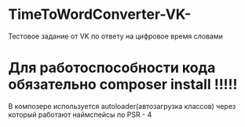 # TimeToWordConverter-VK-
Тестовое задание от VK по ответу на цифровое время словами
# Для работоспособности кода обязательно composer install !!!!!
В композере используется autoloader(автозагрузка классов)
через который работают наймспейсы по PSR - 4
